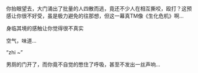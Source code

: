 你抬眼望去，大门涌出了批量的人四散而逃，竟还不少人在相互撕咬，殴打？这预感让你很不好受，虽是极力避免的往那想，但这一幕真TM像《生化危机》啊...

身临其境的感触让你觉得很不真实

空气，味道...

“zhi ~”

男厕的门开了，而你竟不自觉的憋住了呼吸，甚至不发出一丝声响...

